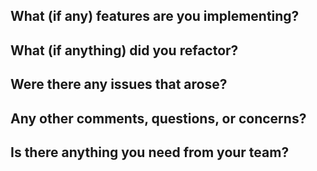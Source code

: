 
**What (if any) features are you implementing?**
-

**What (if anything) did you refactor?**
-

**Were there any issues that arose?**
-

**Any other comments, questions, or concerns?**
-

**Is there anything you need from your team?**
- 
